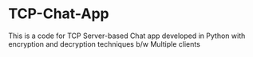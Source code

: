 # TCP-Chat-App
This is a code for TCP Server-based Chat app developed in Python with encryption and decryption techniques b/w Multiple clients
